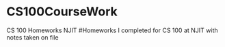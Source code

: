 # CS100CourseWork
CS 100 Homeworks NJIT 
#Homeworks I completed for CS 100 at NJIT with notes taken on file
